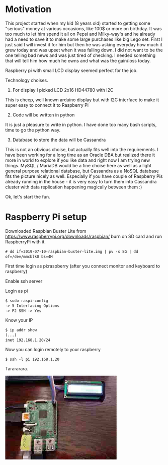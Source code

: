 # Motivation

This project started when my kid (8 years old) started to getting some "serious" money at various occasions, like 100$ or more on birthday. It was too much to let him spend it all on Pepsi and Milky-way's and he already had a need to save it to make some large purchases like big Lego set. First I just said I will invest it for him but then he was asking everyday how much it grew today and was upset when it was falling down. I did not want to be the one telling bad news and was just tired of checking. I needed something that will tell him how much he owns and what was the gain/loss today. 

Raspberry pi with small LCD display seemed perfect for the job.

Technology choises.

1. For display I picked LCD 2x16 HD44780 with I2C

This is cheep, well known arduino display but with I2C interface to make it super easy to connect it to Raspberry Pi

2. Code will be written in python

It is just a pleasure to write in python. I have done too many bash scripts, time to go the python way.

3. Database to store the data will be Cassandra

This is not an obvious choise, but actually fits well into the requirements. I have been working for a long time as an Oracle DBA but realized there it more in world to explore if you like data and right now I am trying new things. MySQL / MariaDB would be a fine choise here as well as a light general purpose relational database, but Cassandra as a NoSQL database fits the picture nicely as well. Especially if you have couple of Raspberry Pis already running in the house - it is very easy to turn them into Cassandra cluster with data replication happening magically between them :)

Ok, let's start the fun.

# Raspberry Pi setup

Downloaded Raspbian Buster Lite from https://www.raspberrypi.org/downloads/raspbian/ burn on SD card and run RaspberryPi with it.

```
# dd if=2019-07-10-raspbian-buster-lite.img | pv -s 8G | dd of=/dev/mmcblk0 bs=4M
```

First time login as pi:raspberry (after you connect monitor and keyboard to raspberry)

Enable ssh server

Login as pi
```
$ sudo raspi-config
-> 5 Interfacing Options
-> P2 SSH -> Yes
```

Know your IP
```
$ ip addr show
(...)
inet 192.168.1.20/24
```
Now you can login remotely to your raspberry
```
$ ssh -l pi 192.168.1.20
```

Tarararara.

![RaspPi](../images/lcd5.jpg?raw=true "Title")
